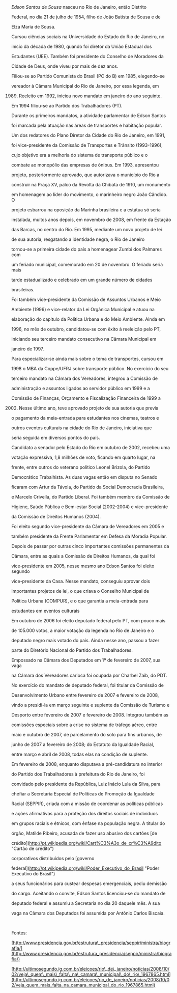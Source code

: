 

 



*Edson Santos de Sousa* nasceu no Rio de Janeiro, então Distrito

Federal, no dia 21 de julho de 1954, filho de João Batista de Sousa e de

Elza Maria de Sousa.



Cursou ciências sociais na Universidade do Estado do Rio de Janeiro, no

início da década de 1980, quando foi diretor da União Estadual dos

Estudantes (UEE). Também foi presidente do Conselho de Moradores da

Cidade de Deus, onde viveu por mais de dez anos.



Filiou-se ao Partido Comunista do Brasil (PC do B) em 1985, elegendo-se

vereador à Câmara Municipal do Rio de Janeiro, por essa legenda, em

1989. Reeleito em 1992, iniciou novo mandato em janeiro do ano seguinte.

Em 1994 filiou-se ao Partido dos Trabalhadores (PT).



Durante os primeiros mandatos, a atividade parlamentar de Edson Santos

foi marcada pela atuação nas áreas de transportes e habitação popular.

Um dos redatores do Plano Diretor da Cidade do Rio de Janeiro, em 1991,

foi vice-presidente da Comissão de Transportes e Trânsito (1993-1996),

cujo objetivo era a melhoria do sistema de transporte público e o

combate ao monopólio das empresas de ônibus. Em 1993, apresentou

projeto, posteriormente aprovado, que autorizava o município do Rio a

construir na Praça XV, palco da Revolta da Chibata de 1910, um monumento

em homenagem ao líder do movimento, o marinheiro negro João Cândido. O

projeto esbarrou na oposição da Marinha brasileira e a estátua só seria

instalada, muitos anos depois, em novembro de 2008, em frente da Estação

das Barcas, no centro do Rio. Em 1995, mediante um novo projeto de lei

de sua autoria, resgatando a identidade negra, o Rio de Janeiro

tornou-se a primeira cidade do país a homenagear Zumbi dos Palmares com

um feriado municipal, comemorado em 20 de novembro. O feriado seria mais

tarde estadualizado e celebrado em um grande número de cidades

brasileiras.



Foi também vice-presidente da Comissão de Assuntos Urbanos e Meio

Ambiente (1996) e vice-relator da Lei Orgânica Municipal e atuou na

elaboração do capitulo da Política Urbana e do Meio Ambiente. Ainda em

1996, no mês de outubro, candidatou-se com êxito à reeleição pelo PT,

iniciando seu terceiro mandato consecutivo na Câmara Municipal em

janeiro de 1997.



Para especializar-se ainda mais sobre o tema de transportes, cursou em

1998 o MBA da Coppe/UFRJ sobre transporte público. No exercício do seu

terceiro mandato na Câmara dos Vereadores, integrou a Comissão de

administração e assuntos ligados ao servidor público em 1999 e a

Comissão de Finanças, Orçamento e Fiscalização Financeira de 1999 a

2002. Nesse último ano, teve aprovado projeto de sua autoria que previa

o pagamento da meia-entrada para estudantes nos cinemas, teatros e

outros eventos culturais na cidade do Rio de Janeiro, iniciativa que

seria seguida em diversos pontos do país.



Candidato a senador pelo Estado do Rio em outubro de 2002, recebeu uma

votação expressiva, 1,8 milhões de voto, ficando em quarto lugar, na

frente, entre outros do veterano político Leonel Brizola, do Partido

Democrático Trabalhista. As duas vagas então em disputa no Senado

ficaram com Artur da Távola, do Partido da Social Democracia Brasileira,

e Marcelo Crivella, do Partido Liberal. Foi também membro da Comissão de

Higiene, Saúde Pública e Bem-estar Social (2002-2004) e vice-presidente

da Comissão de Direitos Humanos (2004).



Foi eleito segundo vice-presidente da Câmara de Vereadores em 2005 e

também presidente da Frente Parlamentar em Defesa da Moradia Popular.

Depois de passar por outras cinco importantes comissões permanentes da

Câmara, entre as quais a Comissão de Direitos Humanos, da qual foi

vice-presidente em 2005, nesse mesmo ano Edson Santos foi eleito segundo

vice-presidente da Casa. Nesse mandato, conseguiu aprovar dois

importantes projetos de lei, o que criava o Conselho Municipal de

Política Urbana (COMPUR), e o que garantia a meia-entrada para

estudantes em eventos culturais



Em outubro de 2006 foi eleito deputado federal pelo PT, com pouco mais

de 105.000 votos, a maior votação da legenda no Rio de Janeiro e o

deputado negro mais votado do país. Ainda nesse ano, passou a fazer

parte do Diretório Nacional do Partido dos Trabalhadores.



Empossado na Câmara dos Deputados em 1º de fevereiro de 2007, sua vaga

na Câmara dos Vereadores carioca foi ocupada por Charbel Zaib, do PDT.

No exercício do mandato de deputado federal, foi titular da Comissão de

Desenvolvimento Urbano entre fevereiro de 2007 e fevereiro de 2008,

vindo a presidi-la em março seguinte e suplente da Comissão de Turismo e

Desporto entre fevereiro de 2007 e fevereiro de 2008. Integrou também as

comissões especiais sobre a crise no sistema de tráfego aéreo, entre

maio e outubro de 2007, de parcelamento do solo para fins urbanos, de

junho de 2007 a fevereiro de 2008; do Estatuto da Igualdade Racial,

entre março e abril de 2008, todas elas na condição de suplente.



Em fevereiro de 2008, enquanto disputava a pré-candidatura no interior

do Partido dos Trabalhadores à prefeitura do Rio de Janeiro, foi

convidado pelo presidente da República, Luiz Inácio Lula da Silva, para

chefiar a Secretaria Especial de Políticas de Promoção da Igualdade

Racial (SEPPIR), criada com a missão de coordenar as políticas públicas

e ações afirmativas para a proteção dos direitos sociais de indivíduos

em grupos raciais e étnicos, com ênfase na população negra. A titular do

órgão, Matilde Ribeiro, acusada de fazer uso abusivo dos cartões [de

crédito](http://pt.wikipedia.org/wiki/Cart%C3%A3o_de_cr%C3%A9dito "Cartão de crédito")

corporativos distribuídos pelo [governo

federal](http://pt.wikipedia.org/wiki/Poder_Executivo_do_Brasil "Poder Executivo do Brasil")

a seus funcionários para custear despesas emergenciais, pediu demissão

do cargo. Aceitando o convite, Edson Santos licenciou-se do mandato de

deputado federal e assumiu a Secretaria no dia 20 daquele mês. A sua

vaga na Câmara dos Deputados foi assumida por Antônio Carlos Biscaia.



 



Fontes:



[http://www.presidencia.gov.br/estrutura\_presidencia/seppir/ministra/biografia/](http://www.presidencia.gov.br/estrutura_presidencia/seppir/ministra/biografia/)



[http://ultimosegundo.ig.com.br/eleicoes/rio\_de\_janeiro/noticias/2008/10/02/veja\_quem\_mais\_falta\_na\_camara\_municipal\_do\_rio\_1967865.html](http://ultimosegundo.ig.com.br/eleicoes/rio_de_janeiro/noticias/2008/10/02/veja_quem_mais_falta_na_camara_municipal_do_rio_1967865.html)



 



 



 



 



 

